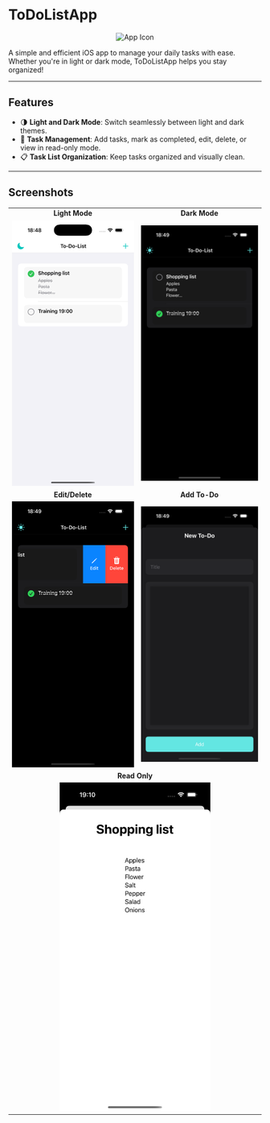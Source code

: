 # ToDoListApp

<p align="center">
  <img src="ToDoListApp/Screenshots/icon_1024" alt="App Icon" width="150">
</p>

A simple and efficient iOS app to manage your daily tasks with ease. Whether you're in light or dark mode, ToDoListApp helps you stay organized!

---

## Features

- 🌗 **Light and Dark Mode**: Switch seamlessly between light and dark themes.
- 📝 **Task Management**: Add tasks, mark as completed, edit, delete, or view in read-only mode.
- 📋 **Task List Organization**: Keep tasks organized and visually clean.

---

## Screenshots

<table>
  <tr>
    <td align="center"><b>Light Mode</b></td>
    <td align="center"><b>Dark Mode</b></td>
  </tr>
  <tr>
    <td><img src="ToDoListApp/Screenshots/light.png" alt="Light Mode Screenshot" width="300"></td>
    <td><img src="ToDoListApp/Screenshots/dark.png" alt="Dark Mode Screenshot" width="300"></td>
  </tr>
  <tr>
    <td align="center"><b>Edit/Delete</b></td>
    <td align="center"><b>Add To-Do</b></td>
  </tr>
  <tr>
    <td><img src="ToDoListApp/Screenshots/editDelete.png" alt="Edit/Delete Screenshot" width="300"></td>
    <td><img src="ToDoListApp/Screenshots/addToDo.png" alt="Add To-Do Screenshot" width="300"></td>
  </tr>
  <tr>
    <td colspan="2" align="center"><b>Read Only</b></td>
  </tr>
  <tr>
    <td colspan="2" align="center"><img src="ToDoListApp/Screenshots/Readonly.png" alt="Read Only Screenshot" width="300"></td>
  </tr>
</table>
